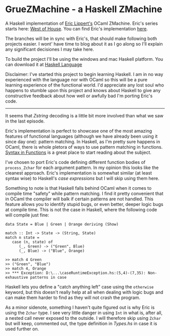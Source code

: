 # GrueZMachine - a Haskell ZMachine
A Haskell implementation of [Eric Lippert's](http://ericlippert.com/) OCaml ZMachine. Eric's series starts here: [West of House](http://ericlippert.com/2016/02/01/west-of-house/). You can find Eric's implementation [here](https://github.com/ericlippert/flathead).

The branches will be in sync with Eric's, that should make following both projects easier. I wont' have time to blog about it as I go along so I'll explain any significant decisiones I may take here.

To build the project I'll be using the windows and mac Haskell platform. You can download it at [Haskell Language](https://www.haskell.org/)

Disclaimer: I've started this project to begin learning Haskell. I am in no way experienced with the language nor with OCaml so this will be a pure learning experience of the functional world. I'd appreciate any lost soul who happens to stumble upon this project and knows about Haskell to give any constructive feedback about how well or awfully bad I'm porting Eric's code.

-----------------------

It seems that *Zstring* decoding is a little bit more involved than what we saw in the last episode.

Eric's implementation is perfect to showcase one of the most amazing features of functional languages (although we have already been using it since day one): pattern matching. In Haskell, as I'm pretty sure happens in OCaml, there is whole pletora of ways to use pattern matching in functions. [Syntax in Functions](http://learnyouahaskell.com/syntax-in-functions) is a great place to start reading about the subject.

I've chosen to port Eric's code defining different function bodies of `process_Zchar` for each argument pattern. In my opinion this looks like the cleanest approach. Eric's implementation is somewhat similar (at least syntax wise) to Haskell's *case expressions* but I will skip using them here.

Something to note is that Haskell falls behind OCaml when it comes to compile time "safety" while pattern matching. I find it pretty convenient that in OCaml the compiler will balk if certain patterns are not handled. This feature allows you to identify stupid bugs, or even better, deeper logic bugs at compile time. This is not the case in Haskell, where the following code will compile just fine:

    data State = Blue | Green | Orange deriving (Show)

    match :: Int -> State -> (String, State)
    match n state = 
       case (n, state) of 
          (_, Green) -> ("Green", Blue)
          (_, Blue) -> ("Blue", Orange)

    >> match 4 Green
    >> ("Green", "Blue")
    >> match 4, Orange
    >> *** Exception: D:\...\caseRuntimeException.hs:(5,4)-(7,35): Non-exhaustive patterns in case

Haskell lets you define a "catch anything left" case using the `otherwise` keyword, but this doesn't really help at all when dealing with logic bugs and can make them harder to find as they will not crash the program.

As a minor sidenote, something I haven't quite figured out is why Eric is using the `Zchar` type. I see very little danger in using `Int` in what is, after all, a nested call never exposed to the outside. I will therefore skip using `Zchar` but will keep, commented out, the type definition in *Types.hs* in case it is used further on.
